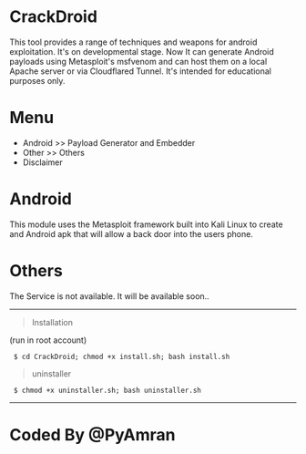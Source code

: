 # CrackDroid
This tool provides a range of techniques and weapons for android exploitation. It's on developmental stage. Now It can generate Android payloads using Metasploit's msfvenom and can host them on a local Apache server or via Cloudflared Tunnel. It's intended for educational purposes only.

 # Menu
 * Android >> Payload Generator and Embedder
 * Other >> Others
 * Disclaimer
   
# Android 
This module uses the Metasploit framework built into Kali Linux to create and Android apk that will allow a back door into the users phone. 
# Others
The Service is not available. It will be available soon..

--------------------------------------------------------------

> Installation 

 (run in root account)

     $ cd CrackDroid; chmod +x install.sh; bash install.sh
     
     
> uninstaller

     $ chmod +x uninstaller.sh; bash uninstaller.sh


-----------------------------------------------------------------

# Coded By @PyAmran
